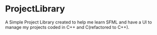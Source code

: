 # ProjectLibrary
A Simple Project Library created to help me learn SFML and have a UI to manage my projects coded in C++ and C(refactored to C++). 
